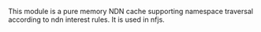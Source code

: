 This module is a pure memory NDN cache supporting namespace traversal according to ndn interest rules. It is used in nfjs.
